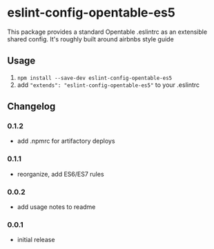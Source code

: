 # eslint-config-opentable-es5

This package provides a standard Opentable .eslintrc as an extensible shared config. It's roughly built around airbnbs style guide

## Usage

1. `npm install --save-dev eslint-config-opentable-es5 `
2. add `"extends": "eslint-config-opentable-es5"` to your .eslintrc


## Changelog

### 0.1.2
 - add .npmrc for artifactory deploys

### 0.1.1
 - reorganize, add ES6/ES7 rules

### 0.0.2
 - add usage notes to readme

### 0.0.1
 - initial release
